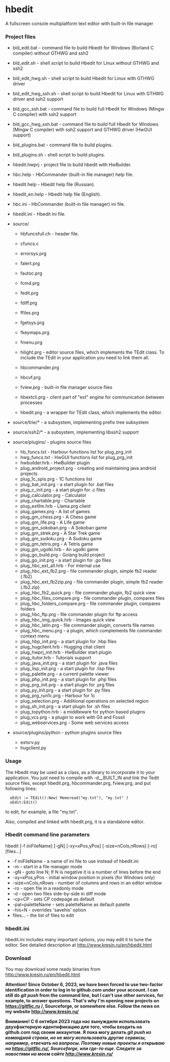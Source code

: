 # hbedit
A fullscreen console multiplatform text editor with built-in file manager

### Project files

  + bld_edit.bat        - command file to build Hbedit for Windows (Borland C compiler) without GTHWG and ssh2
  + bld_edit.sh         - shell script to build Hbedit for Linux without GTHWG and ssh2
  + bld_edit_hwg.sh     - shell script to build Hbedit for Linux with GTHWG driver
  + bld_edit_hwg_ssh.sh - shell script to build Hbedit for Linux with GTHWG driver and ssh2 support
  + bld_gcc_ssh.bat     - command file to build full Hbedit for Windows (Mingw C compiler) with ssh2 support
  + bld_gcc_hwg_ssh.bat - command file to build full Hbedit for Windows (Mingw C compiler) with ssh2 support
                          and GTHWG driver (HwGUI support)
  + bld_plugins.bat     - command file to build plugins.
  + bld_plugins.sh      - shell script to build plugins.
  + hbedit.hwprj        - project file to build hbedit with HwBuilder.
  + hbc.help            - HbCommander (built-in file manager) help file.
  + hbedit.help         - Hbedit help file (Russian).
  + hbedit_en.help      - Hbedit help file (English).
  + hbc.ini             - HbCommander (built-in file manager) ini file.
  + hbedit.ini          - Hbedit ini file.

  + source/
    + hbfuncsfull.ch    - header file.

    + cfuncs.c
    + errorsys.prg
    + falert.prg
    + fautoc.prg
    + fcmd.prg
    + fedit.prg
    + fdiff.prg
    + ffiles.prg
    + fgetsys.prg
    + fkeymaps.prg
    + fmenu.prg
    + hilight.prg       - editor source files, which implements the TEdit class.
                        To include the TEdit in your application you need to link them all.
    + hbcommander.prg
    + hbcvf.prg
    + fview.prg         - built-in file manager source files
    + hbextcli.prg      - client part of "ext" engine for communication between processes

    + hbedit.prg        - a wrapper for TEdit class, which implements the editor.

  + source/trie/*       - a subsystem, implementing prefix tree subsystem
  + source/ssh2/*       - a subsystem, implementing libssh2 support
  + source/plugins/     - plugins source files
    + hb_funcs.txt          - Harbour functions list for plug_prg_init
    + hwg_funcs.txt         - HwGUI functions list for plug_prg_init
    + hwbuilder.hrb         - HwBuilder plugin
    + plug_android_project.prg - creating and maintaining java android projects
    + plug_1c_spis.prg      - 1C functions list
    + plug_bat_init.prg     - a start plugin for .bat files
    + plug_c_init.prg       - a start plugin for .c files
    + plug_calculator.prg   - Calculator
    + plug_chartable.prg    - Chartable
    + plug_extllm.hrb       - Llama.prg client
    + plug_games.prg        - A list of games
    + plug_gm_chess.prg     - A Chess game
    + plug_gm_life.prg      - A Life game
    + plug_gm_sokoban.prg   - A Sokoban game
    + plug_gm_strek.prg     - A Star Trek game
    + plug_gm_sudoku.prg    - A Sudoku game
    + plug_gm_tetris.prg    - A Tetris game
    + plug_gm_ugolki.hrb    - An ugolki game
    + plug_go_build.prg     - Golang build project
    + plug_go_init.prg      - a start plugin for .go files
    + plug_hbc_ext_all.hrb  - For internal use
    + plug_hbc_ext_fb2.prg    - file commander plugin, simple fb2 reader (.fb2)
    + plug_hbc_ext_fb2zip.prg - file commander plugin, simple fb2 reader (.fb2.zip)
    + plug_hbc_fb2_quick.prg  - file commander plugin, fb2 quick view
    + plug_hbc_files_compare.prg   - file commander plugin, compares files
    + plug_hbc_folders_compare.prg - file commander plugin, compares folders
    + plug_hbc_ftp.prg      - file commander plugin for ftp access
    + plug_hbc_img_quick.hrb - Images quick view
    + plug_hbc_latin.prg    - file commander plugin, converts file names
    + plug_hbc_menu.prg     - a plugin, which complements file commander context menu
    + plug_hbp_init.prg     - a start plugin for .hbp files
    + plug_hugclient.hrb    - Hugging chat client
    + plug_hwprj_init.hrb   - HwBuilder start plugin
    + plug_itutor.hrb       - Tutorials support
    + plug_java_init.prg    - a start plugin for .java files
    + plug_lisp_init.prg    - a start plugin for .lisp files
    + plug_palette.prg      - a current palette viewer
    + plug_php_init.prg     - a start plugin for .php files
    + plug_prg_init.prg     - a start plugin for .prg files
    + plug_py_init.prg      - a start plugin for .py files
    + plug_prg_run1c.prg    - Harbour for 1c
    + plug_selection.prg    - Additional operations on selected region
    + plug_sh_init.prg      - a start plugin for .sh files
    + plug_topython.hrb     - a middleware for python based plugins
    + plug_vcs.prg          - a plugin to work with Git and Fossil
    + plug_webservices.prg  - Some web services access
  + source/plugins/python   - python plugins source files
    + extsrv.py
    + hugclient.py

### Usage

  The Hbedit may be used as a class, as a library to incorporate it to your application.
  You just need to compile with -d__BUILT_IN and link the Tedit source files,
  except hbedit.prg, hbcommander.prg, fview.prg, and put following lines:

      oEdit := TEdit():New( Memoread("my.txt"), "my.txt" )
      oEdit:Edit()

  to edit, for example, a file "my.txt".

  Also, compiled and linked with hbedit.prg, it is a standalone editor.

### Hbedit command line parameters

  hbedit [-f iniFileName] [-gN] [-xy=xPos,yPos] [-size=nCols,nRows] [-ro] [files...]

  - -f iniFileName      - a name of ini file to use instead of hbedit.ini
  - -m                  - start in a file manager mode
  - -gN                 - goto line N; If N is negative it is a number of lines before the end
  - -xy=xPos,yPos       - initial window position in pixels (for Windows only)
  - -size=nCols,nRows   - number of columns and rows in an editor window
  - -ro                 - open file in a readonly mode
  - -d                  - open two files side-by-side in diff mode
  - -cp=CP              - sets CP codepage as default
  - -pal=paletteName    - sets paletteName as default palette
  - -his=N              - overrides 'savehis' option
  - files...            - the list of files to edit


### hbedit.ini

 hbedit.ini includes many important options, you may edit it to tune the editor.
 See detailed description at http://www.kresin.ru/en/hbedit.html

### Download
   You may download some ready binaries from http://www.kresin.ru/en/hbedit.html

<b> Attention! Since October 6, 2023, we have been forced to use two-factor identification in order to 
   log in to github.com under your account. I can still do <i>git push</i> from the command line, but I can't
   use other services, for example, to answer questions. That's why I'm opening new projects on 
   https://gitflic.ru /, Sourceforge, or somewhere else. Follow the news on my website http://www.kresin.ru/

   Внимание! С 6 октября 2023 года нас вынуждили использовать двухфакторную идентификацию для того, чтобы 
   входить на github.com под своим аккаунтом. Я пока могу делать <i>git push<i> из командной строки, но не могу
   использовать другие сервисы, например, отвечать на вопросы. Поэтому новые проекты я открываю на 
   https://gitflic.ru/, Sourceforge, или где-то еще. Следите за новостями на моем сайте http://www.kresin.ru/ </b>
